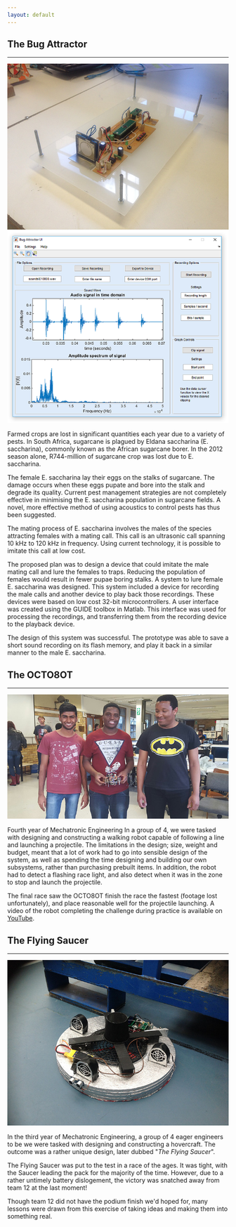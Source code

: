 ```yaml
---
layout: default
---
```


## The Bug Attractor
---

<img class="big-picture" src="bugattractor2.jpg">

<img class="big-picture" src="bugattractor1.png">

Farmed crops are lost in significant quantities each year due to a variety of pests. In South Africa, sugarcane is plagued by Eldana saccharina (E. saccharina), commonly known as the African sugarcane borer. In the 2012 season alone, R744-million of sugarcane crop was lost due to E. saccharina.

The female E. saccharina lay their eggs on the stalks of sugarcane. The damage occurs when these eggs pupate and bore into the stalk and degrade its quality. Current pest management strategies are not completely effective in minimising the E. saccharina population in sugarcane fields. A novel, more effective method of using acoustics to control pests has thus been suggested.

The mating process of E. saccharina involves the males of the species attracting females with a mating call. This call is an ultrasonic call spanning 10 kHz to 120 kHz in frequency. Using current technology, it is possible to imitate this call at low cost.

The proposed plan was to design a device that could imitate the male mating call and lure the females to traps. Reducing the population of females would result in fewer pupae boring stalks. A system to lure female E. saccharina was designed. This system included a device for recording the male calls and another device to play back those recordings. These devices were based on low cost 32-bit microcontrollers. A user interface was created using the GUIDE toolbox in Matlab. This interface was used for processing the recordings, and transferring them from the recording device to the playback device.

The design of this system was successful. The prototype was able to save a short sound recording on its flash memory, and play it back in a similar manner to the male E. saccharina.

## The OCTO8OT
---

<img class="big-picture" src="octobot.jpg">

Fourth year of Mechatronic Engineering  In a group of 4, we were tasked with designing and constructing a walking robot capable of following a line and launching a projectile. The limitations in the design; size, weight and budget, meant that a lot of work had to go into sensible design of the system, as well as spending the time designing and building our own subsystems, rather than purchasing prebuilt items. In addition, the robot had to detect a flashing race light, and also detect when it was in the zone to stop and launch the projectile.

The final race saw the OCTO8OT finish the race the fastest (footage lost unfortunately), and place reasonable well for the projectile launching. A video of the robot completing the challenge during practice is available on [YouTube](https://youtu.be/CE4dbYZDuOY).

## The Flying Saucer
---

<img class="big-picture" src="flyingsaucer.jpg">

In the third year of Mechatronic Engineering, a group of 4 eager engineers to be we were tasked with designing and constructing a hovercraft. The outcome was a rather unique design, later dubbed "*The Flying Saucer*".

The Flying Saucer was put to the test in a race of the ages. It was tight, with the Saucer leading the pack for the majority of the time. However, due to a rather untimely battery dislogement, the victory was snatched away from team 12 at the last moment!

Though team 12 did not have the podium finish we'd hoped for, many lessons were drawn from this exercise of taking ideas and making them into something real.
